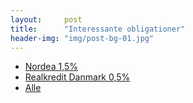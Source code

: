 ```yaml
---
layout:     post
title:      "Interessante obligationer"
header-img: "img/post-bg-01.jpg"
---
```




  * [Nordea 1,5%](http://www.nasdaqomxnordic.com/bonds/denmark/microsite?Instrument=XCSE0:5RDSD20S27)
  * [Realkredit Danmark 0,5%](http://www.nasdaqomxnordic.com/bonds/denmark/microsite?Instrument=XCSE1:5NDASDRO37)
  * [Alle](http://www.nasdaqomxnordic.com/obligationer/danmark)
